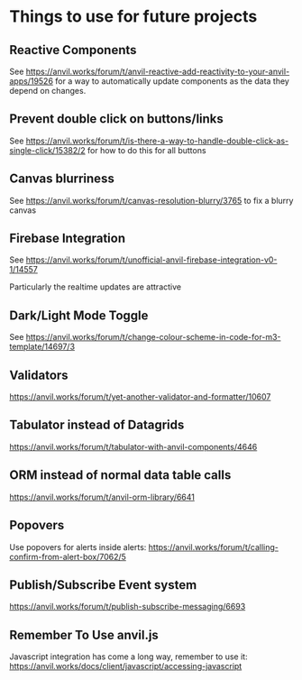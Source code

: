 # Things to use for future projects

## Reactive Components

See https://anvil.works/forum/t/anvil-reactive-add-reactivity-to-your-anvil-apps/19526 for a way to automatically update components as the data they depend on changes.

## Prevent double click on buttons/links

See https://anvil.works/forum/t/is-there-a-way-to-handle-double-click-as-single-click/15382/2 for how to do this for all buttons

## Canvas blurriness

See https://anvil.works/forum/t/canvas-resolution-blurry/3765 to fix a blurry canvas

## Firebase Integration

See https://anvil.works/forum/t/unofficial-anvil-firebase-integration-v0-1/14557

Particularly the realtime updates are attractive

## Dark/Light Mode Toggle

See https://anvil.works/forum/t/change-colour-scheme-in-code-for-m3-template/14697/3

## Validators

https://anvil.works/forum/t/yet-another-validator-and-formatter/10607

## Tabulator instead of Datagrids

https://anvil.works/forum/t/tabulator-with-anvil-components/4646

## ORM instead of normal data table calls

https://anvil.works/forum/t/anvil-orm-library/6641

## Popovers

Use popovers for alerts inside alerts: https://anvil.works/forum/t/calling-confirm-from-alert-box/7062/5

## Publish/Subscribe Event system

https://anvil.works/forum/t/publish-subscribe-messaging/6693

## Remember To Use anvil.js

Javascript integration has come a long way, remember to use it: https://anvil.works/docs/client/javascript/accessing-javascript
